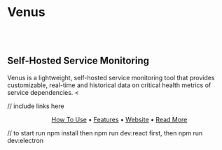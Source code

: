 # Venus
<br>
<br>
<h2>
Self-Hosted Service Monitoring
</h2>

Venus is a lightweight, self-hosted service monitoring tool that provides customizable, real-time and historical data on critical health metrics of service dependencies.
<

// include links here
<br>
<p align="center">

</p>

<p align="center">
  <a href="#how-to-use">How To Use</a> • <a href="#features">Features</a> • <a href="https://">Website</a> • <a href="#read-more">Read More</a>
</p>

// to start run npm install then npm run dev:react first, then npm run dev:electron
